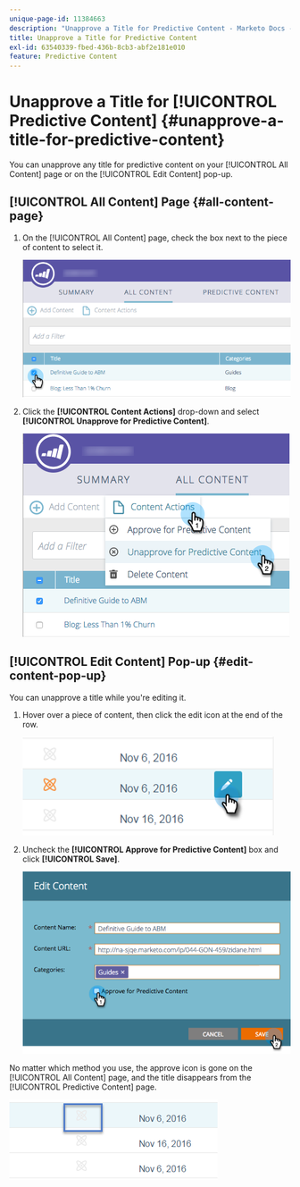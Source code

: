 ```yaml
---
unique-page-id: 11384663
description: "Unapprove a Title for Predictive Content - Marketo Docs - Product Documentation"
title: Unapprove a Title for Predictive Content
exl-id: 63540339-fbed-436b-8cb3-abf2e181e010
feature: Predictive Content
---
```

# Unapprove a Title for [!UICONTROL Predictive Content] {#unapprove-a-title-for-predictive-content}

You can unapprove any title for predictive content on your [!UICONTROL All Content] page or on the [!UICONTROL Edit Content] pop-up.

## [!UICONTROL All Content] Page {#all-content-page}

1. On the [!UICONTROL All Content] page, check the box next to the piece of content to select it.

   ![](assets/image2017-10-3-9-3a18-3a38.png)

1. Click the **[!UICONTROL Content Actions]** drop-down and select **[!UICONTROL Unapprove for Predictive Content]**.

   ![](assets/image2017-10-3-9-3a19-3a20.png)

## [!UICONTROL Edit Content] Pop-up {#edit-content-pop-up}

You can unapprove a title while you're editing it.

1. Hover over a piece of content, then click the edit icon at the end of the row.

   ![](assets/click-icon-hand.png)

1. Uncheck the **[!UICONTROL Approve for Predictive Content]** box and click **[!UICONTROL Save]**.

   ![](assets/image2017-10-3-9-3a20-3a17.png)

No matter which method you use, the approve icon is gone on the [!UICONTROL All Content] page, and the title disappears from the [!UICONTROL Predictive Content] page.

![](assets/unapprove-content-no-icon.png)
